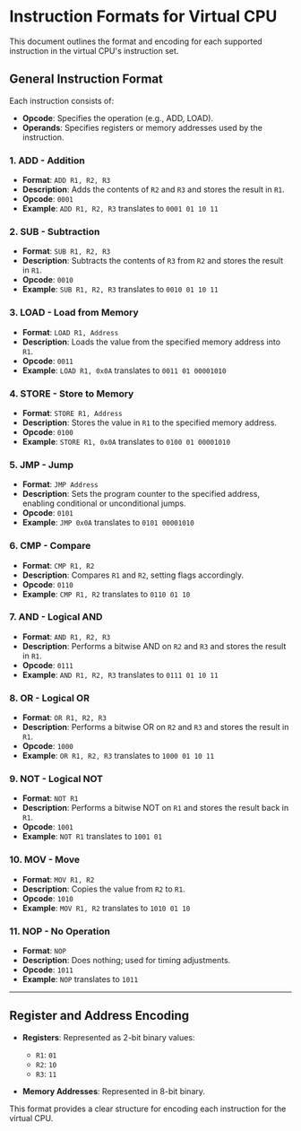 # Instruction Formats for Virtual CPU

This document outlines the format and encoding for each supported instruction in the virtual CPU's instruction set.

## General Instruction Format

Each instruction consists of:
- **Opcode**: Specifies the operation (e.g., ADD, LOAD).
- **Operands**: Specifies registers or memory addresses used by the instruction.

### 1. ADD - Addition
- **Format**: `ADD R1, R2, R3`
- **Description**: Adds the contents of `R2` and `R3` and stores the result in `R1`.
- **Opcode**: `0001`
- **Example**: `ADD R1, R2, R3` translates to `0001 01 10 11`

### 2. SUB - Subtraction
- **Format**: `SUB R1, R2, R3`
- **Description**: Subtracts the contents of `R3` from `R2` and stores the result in `R1`.
- **Opcode**: `0010`
- **Example**: `SUB R1, R2, R3` translates to `0010 01 10 11`

### 3. LOAD - Load from Memory
- **Format**: `LOAD R1, Address`
- **Description**: Loads the value from the specified memory address into `R1`.
- **Opcode**: `0011`
- **Example**: `LOAD R1, 0x0A` translates to `0011 01 00001010`

### 4. STORE - Store to Memory
- **Format**: `STORE R1, Address`
- **Description**: Stores the value in `R1` to the specified memory address.
- **Opcode**: `0100`
- **Example**: `STORE R1, 0x0A` translates to `0100 01 00001010`

### 5. JMP - Jump
- **Format**: `JMP Address`
- **Description**: Sets the program counter to the specified address, enabling conditional or unconditional jumps.
- **Opcode**: `0101`
- **Example**: `JMP 0x0A` translates to `0101 00001010`

### 6. CMP - Compare
- **Format**: `CMP R1, R2`
- **Description**: Compares `R1` and `R2`, setting flags accordingly.
- **Opcode**: `0110`
- **Example**: `CMP R1, R2` translates to `0110 01 10`

### 7. AND - Logical AND
- **Format**: `AND R1, R2, R3`
- **Description**: Performs a bitwise AND on `R2` and `R3` and stores the result in `R1`.
- **Opcode**: `0111`
- **Example**: `AND R1, R2, R3` translates to `0111 01 10 11`

### 8. OR - Logical OR
- **Format**: `OR R1, R2, R3`
- **Description**: Performs a bitwise OR on `R2` and `R3` and stores the result in `R1`.
- **Opcode**: `1000`
- **Example**: `OR R1, R2, R3` translates to `1000 01 10 11`

### 9. NOT - Logical NOT
- **Format**: `NOT R1`
- **Description**: Performs a bitwise NOT on `R1` and stores the result back in `R1`.
- **Opcode**: `1001`
- **Example**: `NOT R1` translates to `1001 01`

### 10. MOV - Move
- **Format**: `MOV R1, R2`
- **Description**: Copies the value from `R2` to `R1`.
- **Opcode**: `1010`
- **Example**: `MOV R1, R2` translates to `1010 01 10`

### 11. NOP - No Operation
- **Format**: `NOP`
- **Description**: Does nothing; used for timing adjustments.
- **Opcode**: `1011`
- **Example**: `NOP` translates to `1011`

---

## Register and Address Encoding

- **Registers**: Represented as 2-bit binary values:
  - `R1`: `01`
  - `R2`: `10`
  - `R3`: `11`

- **Memory Addresses**: Represented in 8-bit binary.

This format provides a clear structure for encoding each instruction for the virtual CPU.
